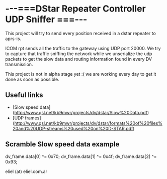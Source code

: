 # ---===DStar Repeater Controller UDP Sniffer ===---

This project will try to send every position received in a dstar repeater to aprs-is.

ICOM rpt sends all the traffic to the gateway using UDP port 20000.
We try to capture that traffic sniffing the network while we unserialize the udp packets to get
the slow data and routing information found in every DV transmission.

This project is not in alpha stage yet :( we are working every day to get it done as soon as possible.

## Useful links
- [Slow speed data] (http://www.qsl.net/kb9mwr/projects/dv/dstar/Slow%20Data.pdf)
- [UDP frames] (http://www.qsl.net/kb9mwr/projects/dv/dstar/formats%20of%20files%20and%20UDP-streams%20used%20on%20D-STAR.pdf)

## Scramble Slow speed data example
dv_frame.data[0] ^= 0x70;
dv_frame.data[1] ^= 0x4f;
dv_frame.data[2] ^= 0x93;


eliel (at) eliel.com.ar
